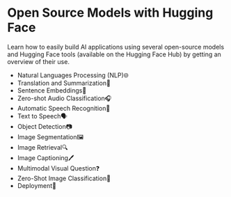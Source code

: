 # Open Source Models with Hugging Face

Learn how to easily build AI applications using several open-source models and Hugging Face tools (available on the Hugging Face Hub) by getting an overview of their use.

- Natural Languages Processing (NLP)🌐
- Translation and Summarization🎯
- Sentence Embeddings📝
- Zero-shot Audio Classification🎧
- Automatic Speech Recognition🎤
- Text to Speech🗣️
- Object Detection📷
- Image Segmentation🖼️
- Image Retrieval🔍
- Image Captioning🖊️
- Multimodal Visual Question❓
- Zero-Shot Image Classification📸
- Deployment🚀
